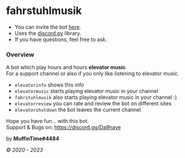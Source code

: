 # fahrstuhlmusik

- You can invite the bot [here](https://discord.com/oauth2/authorize?client_id=669888310507995136&permissions=3147776&redirect_uri=https%3A%2F%2Fbots.muffintime.tk%2F&scope=bot%20applications.commands).
- Uses the [discord.py](https://github.com/Rapptz/discord.py) library.
- If you have questions, feel free to ask.

### Overview

A bot which play hours and hours **elevator music**.\
For a support channel or also if you only like listening to elevator music.

 - `elevatorinfo` shows this info
 - `elevatormusic` starts playing elevator music in your channel
 - `fahrstuhlmusik` also starts playing elevator music in your channel :)
 - `elevatorreview` you can rate and review the bot on different sites
 - `elevatorshutdown` the bot leaves the current channel

Hope you have fun... with this bot.\
Support & Bugs on: <https://discord.gg/Da9haye>

by **MuffinTime#4484**

*© 2020 - 2023*
